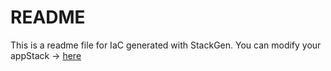 # README
This is a readme file for IaC generated with StackGen.
You can modify your appStack -> [here](http://main.dev.stackgen.com/appstacks/4d97e4fa-fbd5-4787-bf32-4b91a74d00c9)
